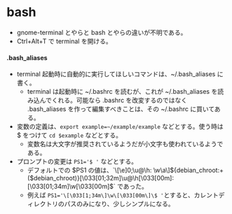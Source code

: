 # bash

- gnome-terminal とやらと bash とやらの違いが不明である。
- Ctrl+Alt+T で terminal を開ける。

#### .bash_aliases

- terminal 起動時に自動的に実行してほしいコマンドは、~/.bash_aliases に書く。
    - terminal は起動時に ~/.bashrc を読むが、これが ~/.bash_aliases を読み込んでくれる。可能なら .bashrc を改変するのではなく .bash_aliases を作って編集すべきことは、その ~/.bashrc に買いてある。
- 変数の定義は、`export example=~/example/example` などとする。使う時は $ をつけて `cd $example` などとする。
    - 変数名は大文字が推奨されているようだが小文字も使われているようである。
- プロンプトの変更は `PS1='$ '` などとする。
    - デフォルトでの $PS1 の値は、`\[\e]0;\u@\h: \w\a\]${debian_chroot:+($debian_chroot)}\[\033[01;32m\]\u@\h\[\033[00m\]:\[\033[01;34m\]\w\[\033[00m\]\$` であった。
    - 例えば `PS1='\[\033[1;34m\]\w\[\033[00m\]\$ '`とすると、カレントディレクトリのパスのみになり、少しシンプルになる。
